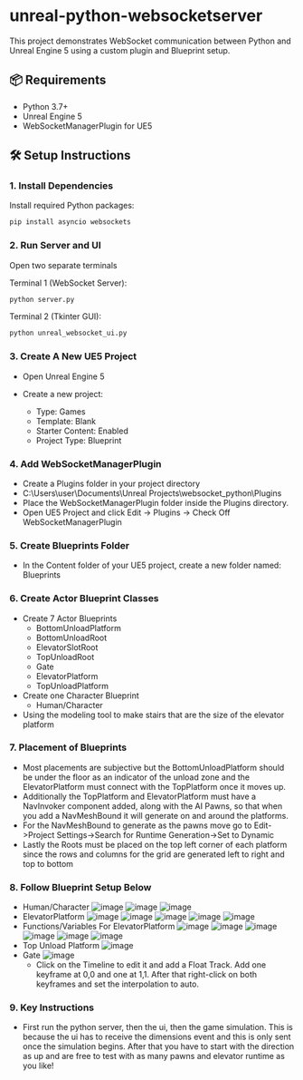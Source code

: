 # unreal-python-websocketserver

This project demonstrates WebSocket communication between Python and Unreal Engine 5 using a custom plugin and Blueprint setup.

## 📦 Requirements

- Python 3.7+
- Unreal Engine 5
- WebSocketManagerPlugin for UE5

## 🛠️ Setup Instructions

### 1. Install Dependencies

Install required Python packages:

```bash
pip install asyncio websockets
```
### 2. Run Server and UI
Open two separate terminals

Terminal 1 (WebSocket Server):
```bash
python server.py
```

Terminal 2 (Tkinter GUI):
```bash
python unreal_websocket_ui.py
```

### 3. Create A New UE5 Project
* Open Unreal Engine 5
* Create a new project:

  * Type: Games
  * Template: Blank
  * Starter Content: Enabled
  * Project Type: Blueprint
### 4. Add WebSocketManagerPlugin
* Create a Plugins folder in your project directory
 * C:\Users\user\Documents\Unreal Projects\websocket_python\Plugins
* Place the WebSocketManagerPlugin folder inside the Plugins directory.
* Open UE5 Project and click Edit -> Plugins -> Check Off WebSocketManagerPlugin

### 5. Create Blueprints Folder
* In the Content folder of your UE5 project, create a new folder named: Blueprints

### 6. Create Actor Blueprint Classes
* Create 7 Actor Blueprints
  * BottomUnloadPlatform
  * BottomUnloadRoot
  * ElevatorSlotRoot
  * TopUnloadRoot
  * Gate
  * ElevatorPlatform
  * TopUnloadPlatform
* Create one Character Blueprint
    * Human/Character
* Using the modeling tool to make stairs that are the size of the elevator platform
### 7. Placement of Blueprints
* Most placements are subjective but the BottomUnloadPlatform should be under the floor as an indicator of the unload zone and the ElevatorPlatform must connect with the TopPlatform once it moves up.
* Additionally the TopPlatform and ElevatorPlatform must have a NavInvoker component added, along with the AI Pawns, so that when you add a NavMeshBound it will generate on and around the platforms.
* For the NavMeshBound to generate as the pawns move go to Edit->Project Settings->Search for Runtime Generation->Set to Dynamic
* Lastly the Roots must be placed on the top left corner of each platform since the rows and columns for the grid are generated left to right and top to bottom
### 8. Follow Blueprint Setup Below
* Human/Character
  ![image](https://github.com/user-attachments/assets/94fbe2cb-a288-4a11-b310-732a25a35a18)
  ![image](https://github.com/user-attachments/assets/243e055b-d2aa-41b2-a052-b94893b13f17)
  ![image](https://github.com/user-attachments/assets/65ab0d83-a744-408a-8160-3a2569eb2321)
* ElevatorPlatform
  ![image](https://github.com/user-attachments/assets/5179919a-8a8d-4cec-8c30-3fb9cd936720)
  ![image](https://github.com/user-attachments/assets/034eeb8c-2fd1-421b-b769-0cc38e2b78ee)
  ![image](https://github.com/user-attachments/assets/cf4d6ec7-f7d9-4b2a-8016-0240c29c0129)
  ![image](https://github.com/user-attachments/assets/415bcbb4-a661-4521-80e9-9eb18435934c)
  ![image](https://github.com/user-attachments/assets/b34a1bc8-cb41-4a9a-9e95-7487c2da5d35)
* Functions/Variables For ElevatorPlatform
  ![image](https://github.com/user-attachments/assets/3d8ea6d4-5908-4858-88d3-339ed4bfe88a)
  ![image](https://github.com/user-attachments/assets/64850982-8e9d-4ee2-bcc6-f4ff3e6ee7f6)
  ![image](https://github.com/user-attachments/assets/0a4c27f4-1dd9-42f6-8a25-33135dba42a6)
  ![image](https://github.com/user-attachments/assets/9b7c0da4-c983-481f-87f0-0074d1ee0e99)
  ![image](https://github.com/user-attachments/assets/40258ab6-596f-4da3-9724-f8d1af915dd7)
  ![image](https://github.com/user-attachments/assets/215ce2ce-ea60-4a58-828d-98c07323a4f4)
* Top Unload Platform
  ![image](https://github.com/user-attachments/assets/7136f397-94ce-4ed4-9e68-d28890e1f163)
* Gate
  ![image](https://github.com/user-attachments/assets/b74c094b-4c79-42b7-a510-ec5b3f6de3b5)
  * Click on the Timeline to edit it and add a Float Track. Add one keyframe at 0,0 and one at 1,1. After that right-click on both keyframes and set the interpolation to auto.
### 9. Key Instructions
* First run the python server, then the ui, then the game simulation. This is because the ui has to receive the dimensions event and this is only sent once the simulation begins. After that you have to start with the direction as up and are free to test with as many pawns and elevator runtime as you like!
  














